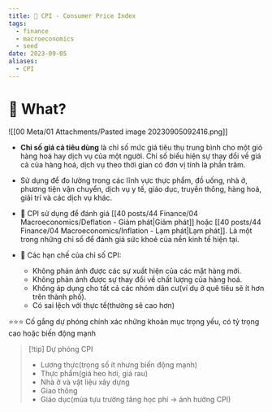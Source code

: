 ```yaml
---
title: 🌱 CPI - Consumer Price Index
tags:
  - finance
  - macroeconomics
  - seed
date: 2023-09-05
aliases:
  - CPI
---
```


# 🌿 What?
![[00 Meta/01 Attachments/Pasted image 20230905092416.png]]
- **Chỉ số giá cả tiêu dùng** là chỉ số mức giá tiêu thụ trung bình cho một giỏ hàng hoá hay dịch vụ của một người. Chỉ số biểu hiện sự thay đổi về giá cả của hàng hoá, dịch vụ theo thời gian có đơn vị tính là phần trăm.
- Sử dụng để đo lường trong các lĩnh vực thực phẩm, đồ uống, nhà ở, phương tiện vận chuyển, dịch vụ y tế, giáo dục, truyền thông, hàng hoá, giải trí và các dịch vụ khác.

- 🌱 CPI sử dụng để đánh giá [[40 posts/44 Finance/04 Macroeconomics/Deflation - Giảm phát|Giảm phát]] hoặc [[40 posts/44 Finance/04 Macroeconomics/Inflation - Lạm phát|Lạm phát]]. Là một trong những chỉ số để đánh giá sức khoẻ của nền kinh tế hiện tại.

- 🚫 Các hạn chế của chỉ số CPI:
	- Không phản ánh được các sự xuất hiện của các mặt hàng mới.
	- Không phản ánh được sự thay đổi về chất lượng của hàng hoá.
	- Không áp dụng cho tất cả các nhóm dân cư(ví dụ ở quê tiêu sẽ ít hơn trên thành phố).
	- Có sai lệch với thực tế(thường sẽ cao hơn)


⭐⭐⭐ Cố gắng dự phóng chính xác những khoản mục trọng yếu, có tỷ trọng cao hoặc biến động mạnh
> [!tip] Dự phóng CPI
> 
> - Lương thực(trọng số ít nhưng biến động mạnh)
> - Thực phẩm(giá heo hơi, giá rau)
> - Nhà ở và vật liệu xây dựng
> - Giao thông
> - Giáo dục(mùa tựu trường tăng học phí -> ảnh hưởng CPI)


